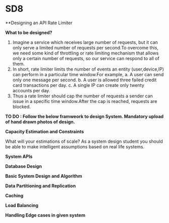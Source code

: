 # SD8


**Designing an API Rate Limiter

**What to be designed?**

1. Imagine a service which receives large number of requests, but it can only serve a limited number of requests per second.To overcome this, we need some kind of throttling or rate limiting mechanism that allows only a certain number of requests, so our service can respond to all of them.
2. In short, rate limiter limits the number of events an entity (user,device,IP) can perform in a particular time window.For example,
    a. A user can send only one message per second.
    b. A user is allowed three failed credit card transactions per day.
    c. A single IP can create only twenty accounts per day.
3. Thus a rate limiter should cap the number of requests a sender can issue in a specific time window.After the cap is reached, requests are blocked.


**TO DO : Follow the below framweork to design System. Mandatory upload of hand drawn photos of design.**

**Capacity Estimation and Constraints**

What will your estimations of scale? As a system design student you should be able to make intelligent assumptions based on real life systems. 

**System APIs**

**Database Design**

**Basic System Design and Algorithm**

**Data Partitioning and Replication**

**Caching**

**Load Balancing**

**Handling Edge cases in given system**
    